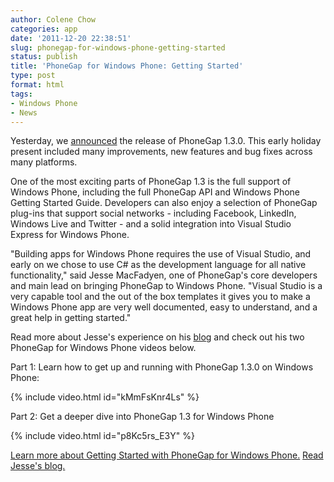 ```yaml
---
author: Colene Chow
categories: app
date: '2011-12-20 22:38:51'
slug: phonegap-for-windows-phone-getting-started
status: publish
title: 'PhoneGap for Windows Phone: Getting Started'
type: post
format: html
tags:
- Windows Phone
- News
---
```


Yesterday, we [announced](http://phonegap.com/2011/12/19/phonegap-1-3-released/) the release of PhoneGap 1.3.0\. This early holiday present included many improvements, new features and bug fixes across many platforms.

One of the most exciting parts of PhoneGap 1.3 is the full support of Windows Phone, including the full PhoneGap API and Windows Phone Getting Started Guide. Developers can also enjoy a selection of PhoneGap plug-ins that support social networks - including Facebook, LinkedIn, Windows Live and Twitter - and a solid integration into Visual Studio Express for Windows Phone.

"Building apps for Windows Phone requires the use of Visual Studio, and early on we chose to use C# as the development language for all native functionality," said Jesse MacFadyen, one of PhoneGap's core developers and main lead on bringing PhoneGap to Windows Phone. "Visual Studio is a very capable tool and the out of the box templates it gives you to make a Windows Phone app are very well documented, easy to understand, and a great help in getting started."

Read more about Jesse's experience on his [blog](http://www.risingj.com/archives/147) and check out his two PhoneGap for Windows Phone videos below.

Part 1: Learn how to get up and running with PhoneGap 1.3.0 on Windows Phone:

{% include video.html id="kMmFsKnr4Ls" %}

Part 2: Get a deeper dive into PhoneGap 1.3 for Windows Phone

{% include video.html id="p8Kc5rs_E3Y" %}

[Learn more about Getting Started with PhoneGap for Windows Phone.](http://phonegap.com/start/#wp) [Read Jesse's blog.](http://risingj.com)
